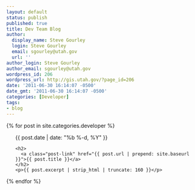 ```yaml
---
layout: default
status: publish
published: true
title: Dev Team Blog
author:
  display_name: Steve Gourley
  login: Steve Gourley
  email: sgourley@utah.gov
  url: ''
author_login: Steve Gourley
author_email: sgourley@utah.gov
wordpress_id: 206
wordpress_url: http://gis.utah.gov/?page_id=206
date: '2011-06-30 16:14:07 -0500'
date_gmt: '2011-06-30 16:14:07 -0500'
categories: [Developer]
tags:
- blog
---
```

{% for post in site.categories.developer %}
  <ul>
    <span class="post-meta">{{ post.date | date: "%b %-d, %Y" }}</span>

    <h2>
      <a class="post-link" href="{{ post.url | prepend: site.baseurl }}">{{ post.title }}</a>
    </h2>
    <p>{{ post.excerpt | strip_html | truncate: 160 }}</p>
  </ul>
{% endfor %}
